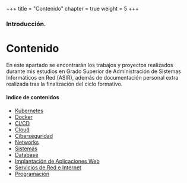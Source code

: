 +++
title = "Contenido"
chapter = true
weight = 5
+++

### Introducción.

# Contenido

En este apartado se encontrarán los trabajos y proyectos realizados durante mis estudios en Grado Superior de Administración de Sistemas Informáticos en Red (ASIR), además de documentación personal extra realizada tras la finalización del ciclo formativo.

#### Indice de contenidos

- [Kubernetes](kubernetes/_index.md)
- [Docker](docker/_index.md)
- [CI/CD](cicd/_index.md)
- [Cloud](cloud/_index.md)
- [Ciberseguridad](ciberseguridad/_index.md)
- [Networks](networks/_index.md)
- [Sistemas](sistemas/_index.md)
- [Database](database/_index.md)
- [Implantación de Aplicaciones Web](iaw/_index.md)
- [Servicios de Red e Internet](sri/_index.md)
- [Programación](programacion/_index.md)
